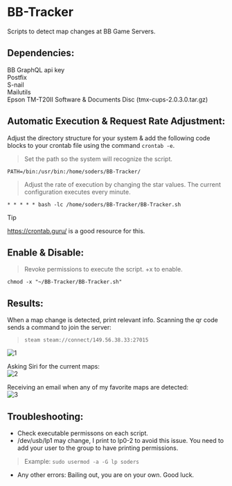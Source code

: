 # BB-Tracker
Scripts to detect map changes at BB Game Servers.

## Dependencies:
BB GraphQL api key\
Postfix\
S-nail\
Mailutils\
Epson TM-T20II Software & Documents Disc (tmx-cups-2.0.3.0.tar.gz)

## Automatic Execution & Request Rate Adjustment:
Adjust the directory structure for your system & add the following code blocks to your crontab file using the command ```crontab -e```.

> Set the path so the system will recognize the script.
> 
```PATH=/bin:/usr/bin:/home/soders/BB-Tracker/```

> Adjust the rate of execution by changing the star values. The current configuration executes every minute.

```* * * * * bash -lc /home/soders/BB-Tracker/BB-Tracker.sh```

> [!TIP]
> https://crontab.guru/ is a good resource for this.

## Enable & Disable:
> Revoke permissions to execute the script. +x to enable.

```chmod -x "~/BB-Tracker/BB-Tracker.sh"```

## Results:
When a map change is detected, print relevant info. Scanning the qr code sends a command to join the server:
>```steam steam://connect/149.56.38.33:27015```

![1](https://github.com/Sod-ers/BB-Tracker/blob/main/Examples/1.jpg)

Asking Siri for the current maps:\
![2](https://github.com/Sod-ers/BB-Tracker/blob/main/Examples/2.jpg)

Receiving an email when any of my favorite maps are detected:\
![3](https://github.com/Sod-ers/BB-Tracker/blob/main/Examples/3.jpg)

## Troubleshooting:
- Check executable permissons on each script.
- /dev/usb/lp1 may change, I print to lp0-2 to avoid this issue. You need to add your user to the group to have printing permissions.
> Example: ```sudo usermod -a -G lp soders```
- Any other errors: Bailing out, you are on your own. Good luck.

